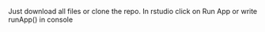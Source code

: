 Just download all files or clone the repo. 
In rstudio click on Run App or write runApp() in console
